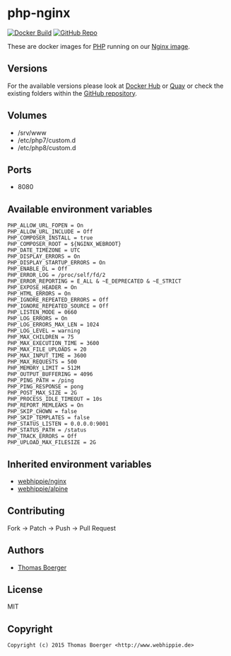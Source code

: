 # php-nginx

[![Docker Build](https://github.com/dockhippie/php-nginx/actions/workflows/docker.yml/badge.svg)](https://github.com/dockhippie/php-nginx/actions/workflows/docker.yml) [![GitHub Repo](https://img.shields.io/badge/github-repo-yellowgreen)](https://github.com/dockhippie/php-nginx)

These are docker images for [PHP][upstream] running on our
[Nginx image][parent].

## Versions

For the available versions please look at [Docker Hub][dockerhub] or
[Quay][quayio] or check the existing folders within the
[GitHub repository][github].

## Volumes

*  /srv/www
*  /etc/php7/custom.d
*  /etc/php8/custom.d

## Ports

*  8080

## Available environment variables

```console
PHP_ALLOW_URL_FOPEN = On
PHP_ALLOW_URL_INCLUDE = Off
PHP_COMPOSER_INSTALL = true
PHP_COMPOSER_ROOT = ${NGINX_WEBROOT}
PHP_DATE_TIMEZONE = UTC
PHP_DISPLAY_ERRORS = On
PHP_DISPLAY_STARTUP_ERRORS = On
PHP_ENABLE_DL = Off
PHP_ERROR_LOG = /proc/self/fd/2
PHP_ERROR_REPORTING = E_ALL & ~E_DEPRECATED & ~E_STRICT
PHP_EXPOSE_HEADER = On
PHP_HTML_ERRORS = On
PHP_IGNORE_REPEATED_ERRORS = Off
PHP_IGNORE_REPEATED_SOURCE = Off
PHP_LISTEN_MODE = 0660
PHP_LOG_ERRORS = On
PHP_LOG_ERRORS_MAX_LEN = 1024
PHP_LOG_LEVEL = warning
PHP_MAX_CHILDREN = 75
PHP_MAX_EXECUTION_TIME = 3600
PHP_MAX_FILE_UPLOADS = 20
PHP_MAX_INPUT_TIME = 3600
PHP_MAX_REQUESTS = 500
PHP_MEMORY_LIMIT = 512M
PHP_OUTPUT_BUFFERING = 4096
PHP_PING_PATH = /ping
PHP_PING_RESPONSE = pong
PHP_POST_MAX_SIZE = 2G
PHP_PROCESS_IDLE_TIMEOUT = 10s
PHP_REPORT_MEMLEAKS = On
PHP_SKIP_CHOWN = false
PHP_SKIP_TEMPLATES = false
PHP_STATUS_LISTEN = 0.0.0.0:9001
PHP_STATUS_PATH = /status
PHP_TRACK_ERRORS = Off
PHP_UPLOAD_MAX_FILESIZE = 2G
```

## Inherited environment variables

*  [webhippie/nginx](https://github.com/dockhippie/nginx#available-environment-variables)
*  [webhippie/alpine](https://github.com/dockhippie/alpine#available-environment-variables)

## Contributing

Fork -> Patch -> Push -> Pull Request

## Authors

*  [Thomas Boerger](https://github.com/tboerger)

## License

MIT

## Copyright

```console
Copyright (c) 2015 Thomas Boerger <http://www.webhippie.de>
```

[upstream]: https://secure.php.net
[parent]: https://github.com/dockhippie/nginx
[dockerhub]: https://hub.docker.com/r/webhippie/php-nginx/tags
[quayio]: https://quay.io/repository/webhippie/php-nginx?tab=tags
[github]: https://github.com/dockhippie/php-nginx
